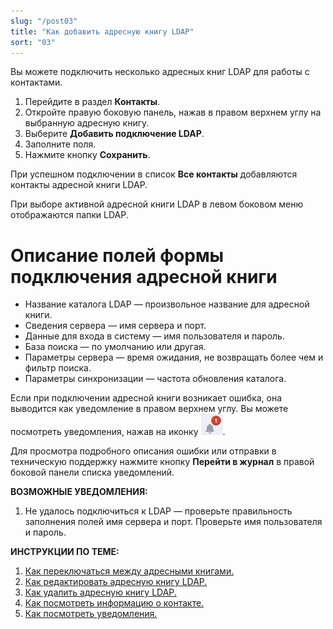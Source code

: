 ```yaml
---
slug: "/post03"
title: "Как добавить адресную книгу LDAP"
sort: "03"
---
```


Вы можете подключить несколько адресных книг LDAP для работы с контактами.

1. Перейдите в раздел **Контакты**.
2. Откройте правую боковую панель, нажав в правом верхнем углу на выбранную адресную книгу.
3. Выберите **Добавить подключение LDAP**.
4. Заполните поля.
5. Нажмите кнопку **Сохранить**.  

При успешном подключении в список **Все контакты** добавляются контакты адресной книги LDAP.  

При выборе активной адресной книги LDAP в левом боковом меню отображаются папки LDAP.

# Описание полей формы подключения адресной книги 
- Название каталога LDAP — произвольное название для адресной книги.
- Сведения сервера — имя сервера и порт.
- Данные для входа в систему — имя пользователя и пароль.
- База поиска — по умолчанию или другая.
- Параметры сервера — время ожидания, не возвращать более чем и фильтр поиска.
- Параметры синхронизации — частота обновления каталога.
   
Если при подключении адресной книги возникает ошибка, она выводится как уведомление в правом верхнем углу. Вы можете посмотреть уведомления, нажав на иконку ![notifications-button.jpg](./images/notifications-button.jpg "События"). 

Для просмотра подробного описания ошибки или отправки в техническую поддержку нажмите кнопку **Перейти в журнал** в правой боковой панели списка уведомлений.

**ВОЗМОЖНЫЕ УВЕДОМЛЕНИЯ:**  
1. Не удалось подключиться к LDAP — проверьте правильность заполнения полей имя сервера и порт. Проверьте имя пользователя и пароль.

**ИНСТРУКЦИИ ПО ТЕМЕ:**  
1. [Как переключаться между адресными книгами.](https://docs.cryptoarm.ru/07-v3.2.9/006-contacts/08-select-books)  
2. [Как редактировать адресную книгу LDAP.](https://docs.cryptoarm.ru/07-v3.2.9/006-contacts/07-edit-ldap)  
3. [Как удалить адресную книгу LDAP.](https://docs.cryptoarm.ru/07-v3.2.9/006-contacts/11-delete-ldap)  
4. [Как посмотреть информацию о контакте.](https://docs.cryptoarm.ru/07-v3.2.9/006-contacts/04-view-contact)  
5. [Как посмотреть уведомления.](https://docs.cryptoarm.ru/07-v3.2.9/007-cryptoarm/02-notifications)  